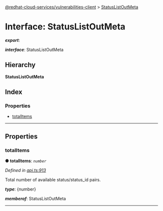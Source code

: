 [@redhat-cloud-services/vulnerabilities-client](../README.md) > [StatusListOutMeta](../interfaces/statuslistoutmeta.md)

# Interface: StatusListOutMeta

*__export__*: 

*__interface__*: StatusListOutMeta

## Hierarchy

**StatusListOutMeta**

## Index

### Properties

* [totalItems](statuslistoutmeta.md#totalitems)

---

## Properties

<a id="totalitems"></a>

###  totalItems

**● totalItems**: *`number`*

*Defined in [api.ts:913](https://github.com/RedHatInsights/javascript-clients/blob/master/packages/vulnerabilities/api.ts#L913)*

Total number of available status/status\_id pairs.

*__type__*: {number}

*__memberof__*: StatusListOutMeta

___

